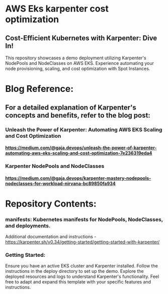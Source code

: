 # AWS Eks karpenter cost optimization
## Cost-Efficient Kubernetes with Karpenter: Dive In!
This repository showcases a demo deployment utilizing Karpenter's NodePools and NodeClasses on AWS EKS. Experience automating your node provisioning, scaling, and cost optimization with Spot Instances.

# Blog Reference:

## For a detailed explanation of Karpenter's concepts and benefits, refer to the blog post:

### Unleash the Power of Karpenter: Automating AWS EKS Scaling and Cost Optimization
#### https://medium.com/@gaja.devops/unleash-the-power-of-karpenter-automating-aws-eks-scaling-and-cost-optimization-7e236319eda4

### Karpenter NodePools and NodeClasses
#### https://medium.com/@gaja.devops/karpenter-mastery-nodepools-nodeclasses-for-workload-nirvana-bc89850fa934

# Repository Contents:

### manifests: Kubernetes manifests for NodePools, NodeClasses, and deployments.
Additional documentation and instructions - https://karpenter.sh/v0.34/getting-started/getting-started-with-karpenter/

### Getting Started:
Ensure you have an active EKS cluster and Karpenter installed.
Follow the instructions in the deploy directory to set up the demo.
Explore the deployed resources and logs to understand Karpenter's functionality.
Feel free to adapt and expand this template with your specific features and instructions.
